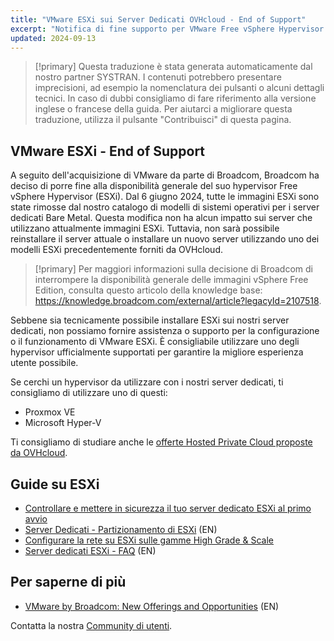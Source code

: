 ```yaml
---
title: "VMware ESXi sui Server Dedicati OVHcloud - End of Support"
excerpt: "Notifica di fine supporto per VMware Free vSphere Hypervisor (ESXi) sui server dedicati OVHcloud"
updated: 2024-09-13
---
```


> [!primary]
> Questa traduzione è stata generata automaticamente dal nostro partner SYSTRAN. I contenuti potrebbero presentare imprecisioni, ad esempio la nomenclatura dei pulsanti o alcuni dettagli tecnici. In caso di dubbi consigliamo di fare riferimento alla versione inglese o francese della guida. Per aiutarci a migliorare questa traduzione, utilizza il pulsante "Contribuisci" di questa pagina.
>

## VMware ESXi - End of Support

A seguito dell'acquisizione di VMware da parte di Broadcom, Broadcom ha deciso di porre fine alla disponibilità generale del suo hypervisor Free vSphere Hypervisor (ESXi). Dal 6 giugno 2024, tutte le immagini ESXi sono state rimosse dal nostro catalogo di modelli di sistemi operativi per i server dedicati Bare Metal. Questa modifica non ha alcun impatto sui server che utilizzano attualmente immagini ESXi. Tuttavia, non sarà possibile reinstallare il server attuale o installare un nuovo server utilizzando uno dei modelli ESXi precedentemente forniti da OVHcloud.

> [!primary]
> Per maggiori informazioni sulla decisione di Broadcom di interrompere la disponibilità generale delle immagini vSphere Free Edition, consulta questo articolo della knowledge base: <https://knowledge.broadcom.com/external/article?legacyId=2107518>.

Sebbene sia tecnicamente possibile installare ESXi sui nostri server dedicati, non possiamo fornire assistenza o supporto per la configurazione o il funzionamento di VMware ESXi. È consigliabile utilizzare uno degli hypervisor ufficialmente supportati per garantire la migliore esperienza utente possibile.

Se cerchi un hypervisor da utilizzare con i nostri server dedicati, ti consigliamo di utilizzare uno di questi:

- Proxmox VE
- Microsoft Hyper-V

Ti consigliamo di studiare anche le [offerte Hosted Private Cloud proposte da OVHcloud](/links/hosted-private-cloud/hosted-private-cloud).

## Guide su ESXi

- [Controllare e mettere in sicurezza il tuo server dedicato ESXi al primo avvio](/pages/bare_metal_cloud/dedicated_servers/esxi-hardening)
- [Server Dedicati - Partizionamento di ESXi](/pages/bare_metal_cloud/dedicated_servers/esxi-partitioning) (EN)
- [Configurare la rete su ESXi sulle gamme High Grade & Scale](/pages/bare_metal_cloud/dedicated_servers/esxi-network-HG-Scale)
- [Server dedicati ESXi - FAQ](https://help.ovhcloud.com/csm/en-gb-dedicated-servers-esxi-faq?id=kb_article_view&sysparm_article=KB0056381) (EN)

## Per saperne di più

- [VMware by Broadcom: New Offerings and Opportunities](https://blog.ovhcloud.com/vmware-by-broadcom-new-offerings-and-opportunities-vcf/) (EN)

Contatta la nostra [Community di utenti](/links/community).